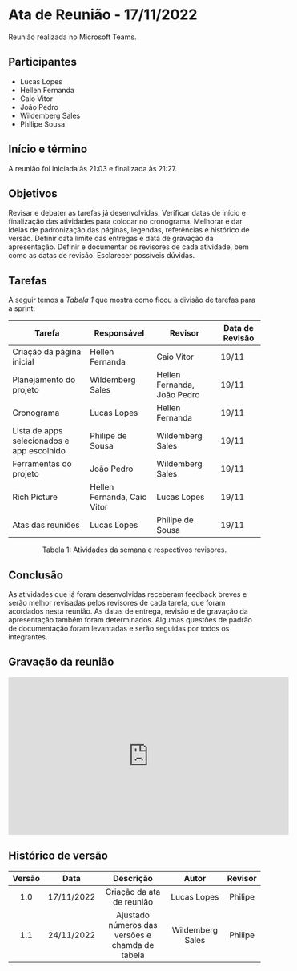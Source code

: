 # Ata de Reunião - 17/11/2022

Reunião realizada no Microsoft Teams.

## Participantes
- Lucas Lopes
- Hellen Fernanda
- Caio Vitor
- João Pedro
- Wildemberg Sales
- Philipe Sousa


## Início e término
A reunião foi iniciada às 21:03 e finalizada às 21:27.


## Objetivos
Revisar e debater as tarefas já desenvolvidas. Verificar datas de início e finalização das atividades para colocar no cronograma. Melhorar e dar ideias de padronização das páginas, legendas, referências e histórico de versão. Definir data limite das entregas e data de gravação da apresentação. Definir e documentar os revisores de cada atividade, bem como as datas de revisão. Esclarecer possíveis dúvidas.


## Tarefas

A seguir temos a <i>Tabela 1</i> que mostra como ficou a divisão de tarefas para a sprint:

| Tarefa | Responsável | Revisor | Data de Revisão |
| ---- | ---- | ---- | ---- |
| Criação da página inicial | Hellen Fernanda | Caio Vitor | 19/11 |
| Planejamento do projeto |  Wildemberg Sales | Hellen Fernanda, João Pedro | 19/11 |
| Cronograma | Lucas Lopes | Hellen Fernanda | 19/11 |
| Lista de apps selecionados e app escolhido | Philipe de Sousa | Wildemberg Sales | 19/11 |
| Ferramentas do projeto | João Pedro | Wildemberg Sales | 19/11 |
| Rich Picture | Hellen Fernanda, Caio Vitor | Lucas Lopes | 19/11 |
| Atas das reuniões | Lucas Lopes | Philipe de Sousa | 19/11 |
<figcaption align="center">Tabela 1: Atividades da semana e respectivos revisores.</figcaption>


## Conclusão
As atividades que já foram desenvolvidas receberam feedback breves e serão melhor revisadas pelos revisores de cada tarefa, que foram acordados nesta reunião. As datas de entrega, revisão e de gravação da apresentação também foram determinados. Algumas questões de padrão de documentação foram levantadas e serão seguidas por todos os integrantes.

## Gravação da reunião
<iframe width="560" height="315" src="https://www.youtube.com/embed/Ma1ZltneZ28?start=3" title="YouTube video player" frameborder="0" allow="accelerometer; autoplay; clipboard-write; encrypted-media; gyroscope; picture-in-picture" allowfullscreen></iframe>

## Histórico de versão
| Versão | Data | Descrição | Autor | Revisor |
| :----: | :--: | :-------: | :---: | :-----: |
| 1.0 | 17/11/2022 | Criação da ata de reunião | Lucas Lopes | Philipe |
| 1.1 | 24/11/2022 | Ajustado números das versões e chamda de tabela | Wildemberg Sales | Philipe |
